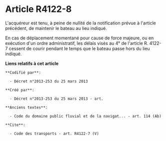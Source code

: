 # Article R4122-8

L'acquéreur est tenu, à peine de nullité de la notification prévue à l'article précédent, de maintenir le bateau au lieu
indiqué. 

En cas de déplacement momentané pour cause de force majeure, ou en exécution d'un ordre administratif, les délais visés au 4°
de l'article R. 4122-7 cessent de courir pendant le temps que le bateau passe hors du lieu indiqué.

**Liens relatifs à cet article**

	**Codifié par**:

	  - Décret n°2013-253 du 25 mars 2013

	**Créé par**:

	  - Décret n°2013-253 du 25 mars 2013 - art.

	**Anciens textes**:

	  - Code du domaine public fluvial et de la navigat... - art. 114 (Ab)

	**Cite**:

	  - Code des transports - art. R4122-7 (V)
